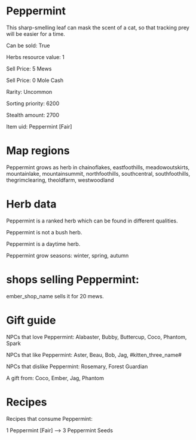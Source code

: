 # Peppermint

This sharp-smelling leaf can mask the scent of a cat, so that tracking prey will be easier for a time.

Can be sold: True

Herbs resource value: 1

Sell Price: 5 Mews

Sell Price: 0 Mole Cash

Rarity: Uncommon

Sorting priority: 6200

Stealth amount: 2700

Item uid: Peppermint [Fair]

# Map regions

Peppermint grows as herb in chainoflakes, eastfoothills, meadowoutskirts, mountainlake, mountainsummit, northfoothills, southcentral, southfoothills, thegrimclearing, theoldfarm, westwoodland

# Herb data

Peppermint is a ranked herb which can be found in different qualities.

Peppermint is not a bush herb.

Peppermint is a daytime herb.

Peppermint grow seasons: winter, spring, autumn

# shops selling Peppermint:

ember_shop_name sells it for 20 mews.

# Gift guide

NPCs that love Peppermint: Alabaster, Bubby, Buttercup, Coco, Phantom, Spark

NPCs that like Peppermint: Aster, Beau, Bob, Jag, #kitten_three_name#

NPCs that dislike Peppermint: Rosemary, Forest Guardian

A gift from: Coco, Ember, Jag, Phantom

# Recipes

Recipes that consume Peppermint:

1 Peppermint [Fair] --> 3 Peppermint Seeds
